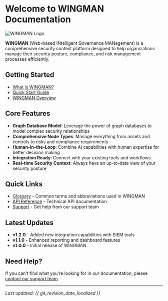 # Welcome to WINGMAN Documentation

![WINGMAN Logo](assets/images/wingman-logo.png)

**WINGMAN** (Web-based INtelligent Governance MANagement) is a comprehensive security context platform designed to help organizations manage their security posture, compliance, and risk management processes efficiently.

## Getting Started

- [What is WINGMAN?](getting-started/welcome.md)
- [Quick Start Guide](getting-started/quick-start.md)
- [WINGMAN Overview](getting-started/overview.md)

## Core Features

- **Graph Database Model**: Leverage the power of graph databases to model complex security relationships
- **Comprehensive Node Types**: Manage everything from assets and controls to risks and compliance requirements
- **Human-in-the-Loop**: Combine AI capabilities with human expertise for better decision making
- **Integration Ready**: Connect with your existing tools and workflows
- **Real-time Security Context**: Always have an up-to-date view of your security posture

## Quick Links

- [Glossary](glossary.md) - Common terms and abbreviations used in WINGMAN
- [API Reference](https://api.wingman.peakdefence.com) - Technical API documentation
- [Support](https://support.peakdefence.com) - Get help from our support team

## Latest Updates

- **v1.2.0** - Added new integration capabilities with SIEM tools
- **v1.1.0** - Enhanced reporting and dashboard features
- **v1.0.0** - Initial release of WINGMAN

## Need Help?

If you can't find what you're looking for in our documentation, please [contact our support team](mailto:support@peakdefence.com).

---

*Last updated: {{ git_revision_date_localized }}*
